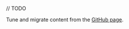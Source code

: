 [//]: # (title: Desktop layouts)

// TODO

Tune and migrate content from the [GitHub page](https://github.com/JetBrains/compose-multiplatform/tree/master/tutorials/Window_API_new#top-level-windows-management).


